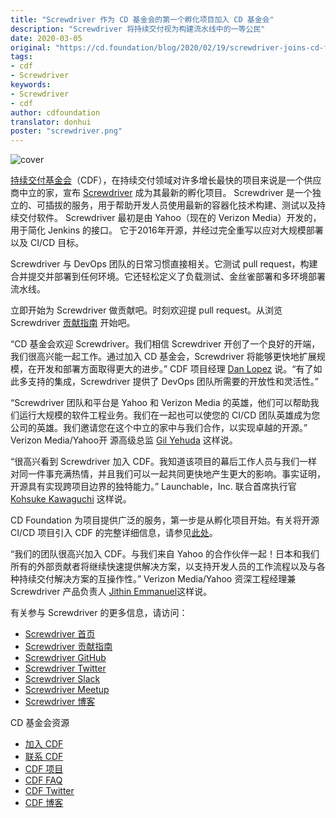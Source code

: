 ```yaml
---
title: "Screwdriver 作为 CD 基金会的第一个孵化项目加入 CD 基金会"
description: "Screwdriver 将持续交付视为构建流水线中的一等公民"
date: 2020-03-05
original: "https://cd.foundation/blog/2020/02/19/screwdriver-joins-cd-foundation-as-its-first-incubation-project-treating-continuous-delivery-as-a-first-class-citizen-in-the-build-pipeline/"
tags:
- cdf
- Screwdriver
keywords:
- Screwdriver
- cdf
author: cdfoundation
translator: donhui
poster: "screwdriver.png"
---
```


![cover](screwdriver.png)

[持续交付基金会](https://cd.foundation/)（CDF），在持续交付领域对许多增长最快的项目来说是一个供应商中立的家，宣布 [Screwdriver](https://screwdriver.cd/?siteref=cdf_nav) 成为其最新的孵化项目。
Screwdriver 是一个独立的、可插拔的服务，用于帮助开发人员使用最新的容器化技术构建、测试以及持续交付软件。
Screwdriver 最初是由 Yahoo（现在的 Verizon Media）开发的，用于简化 Jenkins 的接口。
它于2016年开源，并经过完全重写以应对大规模部署以及 CI/CD 目标。

Screwdriver 与 DevOps 团队的日常习惯直接相关。它测试 pull request，构建合并提交并部署到任何环境。它还轻松定义了负载测试、金丝雀部署和多环境部署流水线。

立即开始为 Screwdriver 做贡献吧。时刻欢迎提 pull request。从浏览 Screwdriver [贡献指南](https://docs.screwdriver.cd/about/contributing/) 开始吧。

“CD 基金会欢迎 Screwdriver。我们相信 Screwdriver 开创了一个良好的开端，我们很高兴能一起工作。通过加入 CD 基金会，Screwdriver 将能够更快地扩展规模，在开发和部署方面取得更大的进步。” CDF 项目经理 [Dan Lopez](https://www.linkedin.com/in/danlopez/) 说。“有了如此多支持的集成，Screwdriver 提供了 DevOps 团队所需要的开放性和灵活性。”

“Screwdriver 团队和平台是 Yahoo 和 Verizon Media 的英雄，他们可以帮助我们运行大规模的软件工程业务。我们在一起也可以使您的 CI/CD 团队英雄成为您公司的英雄。我们邀请您在这个中立的家中与我们合作，以实现卓越的开源。” Verizon Media/Yahoo开 源高级总监 [Gil Yehuda](https://www.linkedin.com/in/gilyehuda) 这样说。

“很高兴看到 Screwdriver 加入 CDF。我知道该项目的幕后工作人员与我们一样对同一件事充满热情，并且我们可以一起共同更快地产生更大的影响。事实证明，开源具有实现跨项目边界的独特能力。” Launchable，Inc. 联合首席执行官 [Kohsuke Kawaguchi](https://www.linkedin.com/in/kohsukekawaguchi/) 这样说。

CD Foundation 为项目提供广泛的服务，第一步是从孵化项目开始。有关将开源 CI/CD 项目引入 CDF 的完整详细信息，请参见[此处](https://github.com/cdfoundation/toc/blob/master/PROJECT_LIFECYCLE.md#project-proposal-requirements)。

“我们的团队很高兴加入 CDF。与我们来自 Yahoo 的合作伙伴一起！日本和我们所有的外部贡献者将继续快速提供解决方案，以支持开发人员的工作流程以及与各种持续交付解决方案的互操作性。” Verizon Media/Yahoo 资深工程经理兼 Screwdriver 产品负责人 [Jithin Emmanuel](https://www.linkedin.com/in/jithine/)这样说。

有关参与 Screwdriver 的更多信息，请访问：
* [Screwdriver 首页](https://screwdriver.cd/?siteref=cdf_nav)
* [Screwdriver 贡献指南](https://docs.screwdriver.cd/about/contributing/)
* [Screwdriver GitHub](https://github.com/screwdriver-cd)
* [Screwdriver Twitter](https://twitter.com/screwdrivercd)
* [Screwdriver Slack](https://screwdriver-cd.slack.com/)
* [Screwdriver Meetup](https://www.meetup.com/Bay-Area-CICD-and-DevOps-Meetup/)
* [Screwdriver 博客](https://blog.screwdriver.cd/)

CD 基金会资源
* [加入 CDF](https://cd.foundation/members/join/)
* [联系 CDF](https://cd.foundation/about/contact/)
* [CDF 项目](https://cd.foundation/projects/)
* [CDF FAQ](https://cd.foundation/about/faq/)
* [CDF Twitter](https://twitter.com/CDeliveryfdn)
* [CDF 博客](https://cd.foundation/news/blog/)
